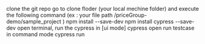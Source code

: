 clone the git repo 
go to clone floder (your local mechine folder) and execute the following command (ex : your file path /priceGroup-demo/sample_project )
npm install --save-dev
npm install cypress --save-dev
open terminal,
run the cypress in [ui mode]
cypress open 
run testcase in command mode 
cypress run
